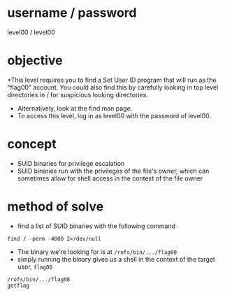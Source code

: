 # username / password
level00 / level00
# objective
*This level requires you to find a Set User ID program that will run as the “flag00” account. You could also find this by carefully looking in top level directories in / for suspicious looking directories.
* Alternatively, look at the find man page.
* To access this level, log in as level00 with the password of level00.
# concept
* SUID binaries for privilege escalation
* SUID binaries run with the privileges of the file's owner, which can sometimes allow for shell access in the context of the file owner
# method of solve
* find a list of SUID binaries with the following command
```
find / -perm -4000 2>/dev/null
```
* The binary we're looking for is at `/rofs/bin/.../flag00`
* simply running the binary gives us a shell in the context of the target user, `flag00`
```
/rofs/bin/.../flag00
getflag
```

